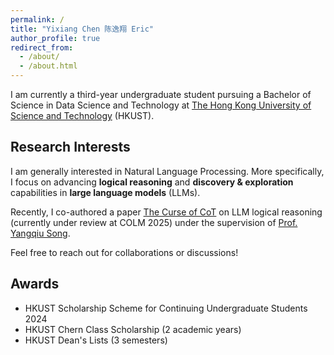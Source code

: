 ```yaml
---
permalink: /
title: "Yixiang Chen 陈逸翔 Eric"
author_profile: true
redirect_from: 
  - /about/
  - /about.html
---
```


I am currently a third-year undergraduate student pursuing a Bachelor of Science in Data Science and Technology at [The Hong Kong University of Science and Technology](https://hkust.edu.hk/) (HKUST).

Research Interests
------

I am generally interested in Natural Language Processing. More specifically, I focus on advancing **logical reasoning**  and **discovery & exploration** capabilities in **large language models** (LLMs). 

Recently, I co-authored a paper [The Curse of CoT](https://arxiv.org/pdf/2504.05081) on LLM logical reasoning (currently under review at COLM 2025) under the supervision of [Prof. Yangqiu Song](https://www.cse.ust.hk/~yqsong/).

Feel free to reach out for collaborations or discussions!

Awards
------

- HKUST Scholarship Scheme for Continuing Undergraduate Students 2024
- HKUST Chern Class Scholarship (2 academic years)
- HKUST Dean's Lists (3 semesters)